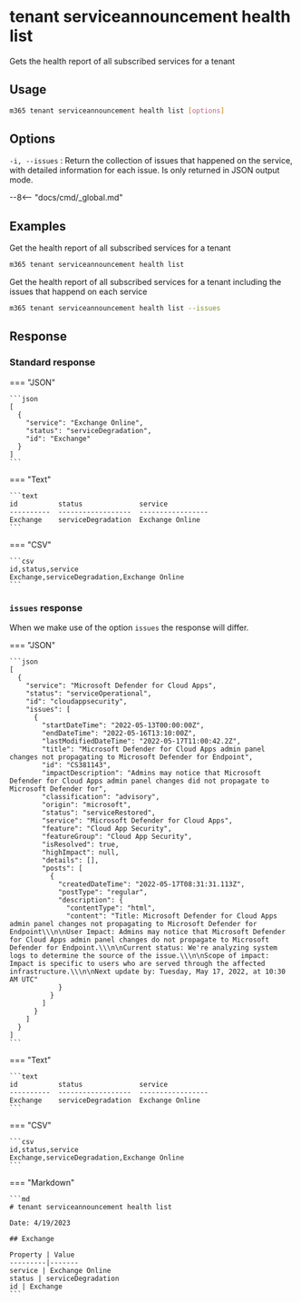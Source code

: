 # tenant serviceannouncement health list

Gets the health report of all subscribed services for a tenant

## Usage

```sh
m365 tenant serviceannouncement health list [options]
```

## Options

`-i, --issues`
: Return the collection of issues that happened on the service, with detailed information for each issue. Is only returned in JSON output mode.

--8<-- "docs/cmd/_global.md"

## Examples

Get the health report of all subscribed services for a tenant

```sh
m365 tenant serviceannouncement health list
```

Get the health report of all subscribed services for a tenant including the issues that happend on each service

```sh
m365 tenant serviceannouncement health list --issues
```

## Response

### Standard response

=== "JSON"

    ```json
    [
      {
        "service": "Exchange Online",
        "status": "serviceDegradation",
        "id": "Exchange"
      }
    ]
    ```

=== "Text"

    ```text
    id          status              service
    ----------  ------------------  -----------------
    Exchange    serviceDegradation  Exchange Online
    ```

=== "CSV"

    ```csv
    id,status,service
    Exchange,serviceDegradation,Exchange Online
    ```

### `issues` response

When we make use of the option `issues` the response will differ.

=== "JSON"

    ```json
    [
      {
        "service": "Microsoft Defender for Cloud Apps",
        "status": "serviceOperational",
        "id": "cloudappsecurity",
        "issues": [
          {
            "startDateTime": "2022-05-13T00:00:00Z",
            "endDateTime": "2022-05-16T13:10:00Z",
            "lastModifiedDateTime": "2022-05-17T11:00:42.2Z",
            "title": "Microsoft Defender for Cloud Apps admin panel changes not propagating to Microsoft Defender for Endpoint",
            "id": "CS381143",
            "impactDescription": "Admins may notice that Microsoft Defender for Cloud Apps admin panel changes did not propagate to Microsoft Defender for",
            "classification": "advisory",
            "origin": "microsoft",
            "status": "serviceRestored",
            "service": "Microsoft Defender for Cloud Apps",
            "feature": "Cloud App Security",
            "featureGroup": "Cloud App Security",
            "isResolved": true,
            "highImpact": null,
            "details": [],
            "posts": [
              {
                "createdDateTime": "2022-05-17T08:31:31.113Z",
                "postType": "regular",
                "description": {
                  "contentType": "html",
                  "content": "Title: Microsoft Defender for Cloud Apps admin panel changes not propagating to Microsoft Defender for Endpoint\\\n\nUser Impact: Admins may notice that Microsoft Defender for Cloud Apps admin panel changes do not propagate to Microsoft Defender for Endpoint.\\\n\nCurrent status: We're analyzing system logs to determine the source of the issue.\\\n\nScope of impact: Impact is specific to users who are served through the affected infrastructure.\\\n\nNext update by: Tuesday, May 17, 2022, at 10:30 AM UTC"
                }
              }
            ]
          }
        ]
      }
    ]
    ```

=== "Text"

    ```text
    id          status              service
    ----------  ------------------  -----------------
    Exchange    serviceDegradation  Exchange Online
    ```

=== "CSV"

    ```csv
    id,status,service
    Exchange,serviceDegradation,Exchange Online
    ```

=== "Markdown"

    ```md
    # tenant serviceannouncement health list

    Date: 4/19/2023

    ## Exchange

    Property | Value
    ---------|-------
    service | Exchange Online
    status | serviceDegradation
    id | Exchange
    ```
